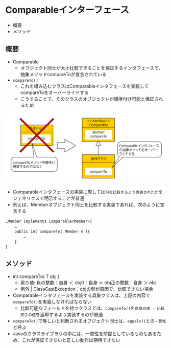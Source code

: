 # Comparableインターフェース

* 概要
* メソッド

## 概要

* Comparable
    * オブジェクト同士が大小比較できることを保証するインタフェースで、抽象メソッドcompareToが宣言されている
* `compareTo()`
    * これを組み込むクラスはComparableインタフェースを実装してcompareToをオーバーライドする
    * こうすることで、そのクラスのオブジェクトが順序付け可能と保証されるため

![java_01](image/java_01.png)

* Comparableインタフェースの実装に際しては`何を比較するよう実装されたか`をジェネリクスで明示することが普通
* 例えば、Memberオブジェクト同士を比較する実装であれば、次のように宣言する

```text
…Member implements Comparable<Member>{
    …
    public int compareTo( Member m ){
        …
    }
}
```

## メソッド

* int compareTo( T obj )
    * 戻り値: 負の整数：自身 ＜ obj0：自身 ＝ obj正の整数：自身 ＞ obj
    * 例外 | ClassCastException：objの型が原因で、比較できない場合
* Comparableインタフェースを実装する具象クラスは、上記の内容で`compareTo()`を実装しなければならない
    * 比較可能なフィールドを持つクラスでは、`compareTo()`を`自身の値 - 比較相手の値`を返却するよう実装するのが普通
* `compareTo()`で等しいと判断されるオブジェクト同士は、`equals()`との`一貫性`と呼ぶ
* Javaのクラスライブラリの中には、一貫性を前提としているものもあるため、これが保証できないと正しい動作は期待できない